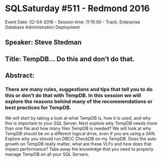 # SQLSaturday #511 - Redmond 2016
Event Date: 02-04-2016 - Session time: 11:15:00 - Track: Enterprise Database Administration  Deployment
## Speaker: Steve Stedman
## Title: TempDB… Do this and don’t do that.
## Abstract:
### There are many rules, suggestions and tips that tell you to do this or don’t do that with TempDB. In this session we will explore the reasons behind many of the recommendations or best practices for TempDB. 
We will start by taking a look at what TempDB is, how it is used, and why this is important to your SQL Server. Next explore why TempDB needs more than one file and how many files TempDB is needed? We will look at why TempDB should be on a different logical drive, even if you are using a SAN. Explore why you should run DBCC CheckDB on my TempDB. Does the auto growth on TempDB really matter, what are these VLFs and how does that impact performance? Take away the knowledge that you need to properly manage TempDB on all your SQL Servers.


